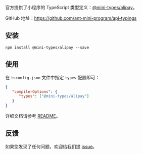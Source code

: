 官方提供了小程序的 TypeScript 类型定义：[@mini-types/alipay](https://www.npmjs.com/package/@mini-types/alipay)。

GitHub 地址：<https://github.com/ant-mini-program/api-typings>

## 安装

```shell
npm install @mini-types/alipay --save
```

## 使用

在 `tsconfig.json` 文件中指定 `types` 配置即可：

```json
{
   "compilerOptions": {
      "types": ["@mini-types/alipay"]
   }
}
```

详细文档请参考 [README](https://github.com/ant-mini-program/api-typings)。

## 反馈

如果您发现了任何问题，欢迎给我们提 [issue](https://github.com/ant-mini-program/api-typings/issues)。
